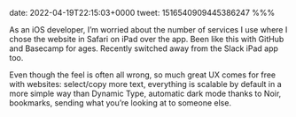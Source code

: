 date: 2022-04-19T22:15:03+0000
tweet: 1516540909445386247
%%%

As an iOS developer, I’m worried about the number of services I use where I chose the website in Safari on iPad over the app. Been like this with GitHub and Basecamp for ages. Recently switched away from the Slack iPad app too.

Even though the feel is often all wrong, so much great UX comes for free with websites: select/copy more text, everything is scalable by default in a more simple way than Dynamic Type, automatic dark mode thanks to Noir, bookmarks, sending what you’re looking at to someone else.
